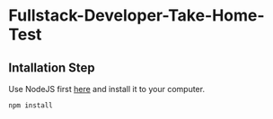 # Fullstack-Developer-Take-Home-Test

## Intallation Step

Use NodeJS first [here](https://nodejs.org/en/download/) and install it to your computer.
 
```bash
npm install
```